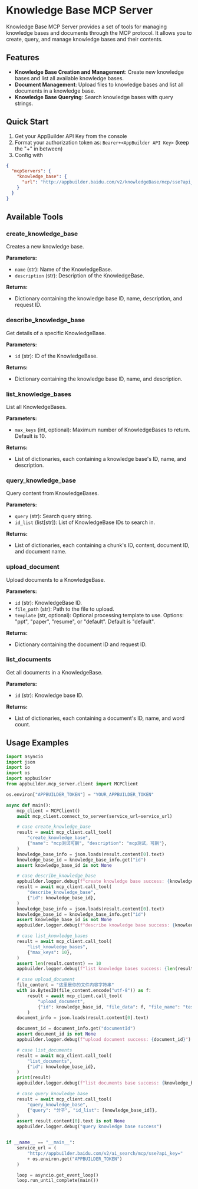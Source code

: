 # Knowledge Base MCP Server

Knowledge Base MCP Server provides a set of tools for managing knowledge bases and documents through the MCP protocol. It allows you to create, query, and manage knowledge bases and their contents.

## Features

* **Knowledge Base Creation and Management**: Create new knowledge bases and list all available knowledge bases.
* **Document Management**: Upload files to knowledge bases and list all documents in a knowledge base.
* **Knowledge Base Querying**: Search knowledge bases with query strings.

## Quick Start

1. Get your AppBuilder API Key from the console
2. Format your authorization token as: `Bearer+<AppBuilder API Key>` (keep the "+" in between)
3. Config with

```json
{
  "mcpServers": {
    "knowledge_base": {
      "url": "http://appbuilder.baidu.com/v2/knowledgeBase/mcp/sse?api_key=Bearer+bce-v3/ALTAK..."
    }
  }
}
```

## Available Tools

### create_knowledge_base

Creates a new knowledge base.

**Parameters:**
- `name` (str): Name of the KnowledgeBase.
- `description` (str): Description of the KnowledgeBase.

**Returns:**
- Dictionary containing the knowledge base ID, name, description, and request ID.

### describe_knowledge_base

Get details of a specific KnowledgeBase.

**Parameters:**
- `id` (str): ID of the KnowledgeBase.

**Returns:**
- Dictionary containing the knowledge base ID, name, and description.

### list_knowledge_bases

List all KnowledgeBases.

**Parameters:**
- `max_keys` (int, optional): Maximum number of KnowledgeBases to return. Default is 10.

**Returns:**
- List of dictionaries, each containing a knowledge base's ID, name, and description.

### query_knowledge_base

Query content from KnowledgeBases.

**Parameters:**
- `query` (str): Search query string.
- `id_list` (list[str]): List of KnowledgeBase IDs to search in.

**Returns:**
- List of dictionaries, each containing a chunk's ID, content, document ID, and document name.

### upload_document

Upload documents to a KnowledgeBase.

**Parameters:**
- `id` (str): KnowledgeBase ID.
- `file_path` (str): Path to the file to upload.
- `template` (str, optional): Optional processing template to use. Options: "ppt", "paper", "resume", or "default". Default is "default".

**Returns:**
- Dictionary containing the document ID and request ID.

### list_documents

Get all documents in a KnowledgeBase.

**Parameters:**
- `id` (str): Knowledge base ID.

**Returns:**
- List of dictionaries, each containing a document's ID, name, and word count.

## Usage Examples

```python
import asyncio
import json
import io
import os
import appbuilder
from appbuilder.mcp_server.client import MCPClient

os.environ["APPBUILDER_TOKEN"] = "YOUR_APPBUILDER_TOKEN"

async def main():
    mcp_client = MCPClient()
    await mcp_client.connect_to_server(service_url=service_url)

    # case create_knowledge_base
    result = await mcp_client.call_tool(
        "create_knowledge_base",
        {"name": "mcp测试可删", "description": "mcp测试，可删"},
    )
    knowledge_base_info = json.loads(result.content[0].text)
    knowledge_base_id = knowledge_base_info.get("id")
    assert knowledge_base_id is not None

    # case describe_knowledge_base
    appbuilder.logger.debug(f"create knowledge base success: {knowledge_base_id}")
    result = await mcp_client.call_tool(
        "describe_knowledge_base",
        {"id": knowledge_base_id},
    )
    knowledge_base_info = json.loads(result.content[0].text)
    knowledge_base_id = knowledge_base_info.get("id")
    assert knowledge_base_id is not None
    appbuilder.logger.debug(f"describe knowledge base success: {knowledge_base_id}")

    # case list_knowledge_bases
    result = await mcp_client.call_tool(
        "list_knowledge_bases",
        {"max_keys": 10},
    )
    assert len(result.content) == 10
    appbuilder.logger.debug(f"list knowledge bases success: {len(result.content)}")

    # case upload_document
    file_content = "这里是你的文件内容字符串"
    with io.BytesIO(file_content.encode("utf-8")) as f:
        result = await mcp_client.call_tool(
            "upload_document",
            {"id": knowledge_base_id, "file_data": f, "file_name": "test.txt"},
        )
    document_info = json.loads(result.content[0].text)

    document_id = document_info.get("documentId")
    assert document_id is not None
    appbuilder.logger.debug(f"upload document success: {document_id}")

    # case list_documents
    result = await mcp_client.call_tool(
        "list_documents",
        {"id": knowledge_base_id},
    )
    print(result)
    appbuilder.logger.debug(f"list documents base success: {knowledge_base_id}")

    # case query_knowledge_base
    result = await mcp_client.call_tool(
        "query_knowledge_base",
        {"query": "分子", "id_list": [knowledge_base_id]},
    )
    assert result.content[0].text is not None
    appbuilder.logger.debug("query knowledge base success")


if __name__ == "__main__":
    service_url = (
        "http://appbuilder.baidu.com/v2/ai_search/mcp/sse?api_key="
        + os.environ.get("APPBUILDER_TOKEN")
    )

    loop = asyncio.get_event_loop()
    loop.run_until_complete(main())

```
